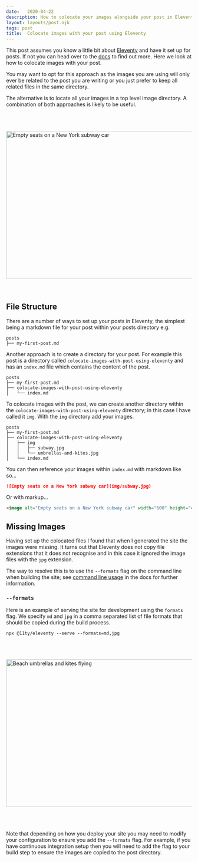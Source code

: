 ```yaml
---
date:   2020-04-22
description: How to colocate your images alongside your post in Eleventy.
layout: layouts/post.njk
tags: post
title:  Colocate images with your post using Eleventy
---
```


This post assumes you know a little bit about [Eleventy](https://www.11ty.dev/) and have it set up for posts. If not you can head over to the [docs](https://www.11ty.dev/docs/) to find out more. Here we look at how to colocate images with your post.

You may want to opt for this approach as the images you are using will only ever be related to the post you are writing or you just prefer to keep all related files in the same directory.

The alternative is to locate all your images in a top level image directory. A combination of both approaches is likely to be useful.

<p style="display: flex; justify-content: center; margin: 4rem 0">
    <image alt="Empty seats on a New York subway car" width="600" height="400" src="img/subway.jpg" />
</p>


## File Structure

There are a number of ways to set up your posts in Eleventy, the simplest being a markdown file for your post within your posts directory e.g.

```shell
posts
├── my-first-post.md
```

Another approach is to create a directory for your post. For example this post is a directory called `colocate-images-with-post-using-eleventy` and has an `index.md` file which contains the content of the post.

```shell
posts
├── my-first-post.md
├── colocate-images-with-post-using-eleventy
│   └── index.md
```

To colocate images with the post, we can create another directory within the `colocate-images-with-post-using-eleventy` directory; in this case I have called it `img`. With the `img` directory add your images.

```shell
posts
├── my-first-post.md
├── colocate-images-with-post-using-eleventy
│   ├── img
│   │   ├── subway.jpg
│   │   └── umbrellas-and-kites.jpg
│   └── index.md
```

You can then reference your images within `index.md` with markdown like so...

```markdown
![Empty seats on a New York subway car](img/subway.jpg)
```

Or with markup...

```html
<image alt="Empty seats on a New York subway car" width="600" height="400" src="img/subway.jpg" />
```

## Missing Images

Having set up the colocated files I found that when I generated the site the images were missing. It turns out that Eleventy does not copy file extensions that it does not recognise and in this case it ignored the image files with the `jpg` extension.

The way to resolve this is to use the `--formats` flag on the command line when building the site; see [command line usage](https://www.11ty.dev/docs/usage/) in the docs for further information.

### `--formats`

Here is an example of serving the site for development using the `formats` flag. We specify `md` and `jpg` in a comma separated list of file formats that should be copied during the build process.

```shell
npx @11ty/eleventy --serve --formats=md,jpg
```

<p style="display: flex; justify-content: center; margin: 4rem 0">
    <image alt="Beach umbrellas and kites flying" width="600" height="400" src="img/umbrellas-and-kites.jpg" />
</p>

Note that depending on how you deploy your site you may need to modify your configuration to ensure you add the `--formats` flag. For example, if you have continuous integration setup then you will need to add the flag to your build step to ensure the images are copied to the post directory.

